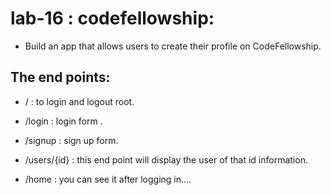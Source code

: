 
# lab-16 : codefellowship:


* Build an app that allows users to create their profile on CodeFellowship.

## The end points:
+ /  :  to login and logout root.

+ /login : login form .
+ /signup : sign up form.

+ /users/{id} : this end point will display the user of that id information.
+ /home : you can see it after logging in....